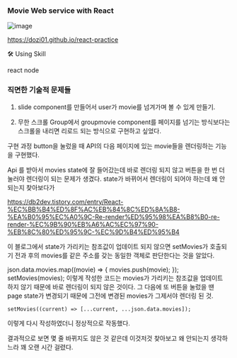 ### Movie Web service with React

![image](https://user-images.githubusercontent.com/95427125/156485166-8e58f782-f0c1-4fae-a426-f5823c64c307.png)

 https://dozi01.github.io/react-practice

🛠 Using Skill

react node

### 직면한 기술적 문제들
1. slide component를 만들어서 user가 movie를 넘겨가며 볼 수 있게 만들기.

2. 무한 스크롤
 Group에서 groupmovie component를 페이지를 넘기는 방식보다는 스크롤을 내리면 리로드 되는 방식으로 구현하고 싶었다.

구현 과정
button을 눌렀을 때 API의 다음 페이지에 있는 movie들을 렌더링하는 기능을 구현했다.

Api 를 받아서 movies state에 잘 들어갔는데 바로 렌더링 되지 않고 버튼을 한 번 더 눌러야 렌더링이 되는 문제가 생겼다.
state가 바뀌어서 렌더링이 되어야 하는데 왜 안되는지 찾아보다가

https://db2dev.tistory.com/entry/React-%EC%BB%B4%ED%8F%AC%EB%84%8C%ED%8A%B8-%EA%B0%95%EC%A0%9C-Re-render%ED%95%98%EA%B8%B0-re-render-%EC%9B%90%EB%A6%AC%EC%97%90-%EB%8C%80%ED%95%9C-%EC%9D%B4%ED%95%B4

이 블로그에서 state가 가리키는 참조값이 업데이트 되지 않으면 setMovies가 호출되기 전과 후의 movies를 같은 주소를 갖는 동일한 객체로 판단한다는 것을 알았다.

 json.data.movies.map((movie) => {
      movies.push(movie);
    });
    setMovies(movies);
이렇게 작성한 코드는 movies가 가리키는 참조값을 업데이트 하지 않기 때문에 바로 렌더링이 되지 않은 것이다.
그 다음에 또 버튼을 눌렀을 땐 page state가 변경되기 때문에 그전에 변경된 movies가 그제서야 렌더링 된 것.

    setMovies((current) => [...current, ...json.data.movies]);
이렇게 다시 작성하였더니 정상적으로 작동했다.

결과적으로 보면 몇 줄 바뀌지도 않은 것 같은데 이것저것 찾아보고 왜 안되는지 생각하느라 꽤 오랜 시간 걸렸다.
